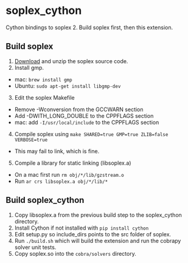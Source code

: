 soplex_cython
=============

Cython bindings to soplex 2. Build soplex first, then this extension.

Build soplex
------------
1. [Download](http://soplex.zib.de/#download) and unzip the soplex source code.
2. Install gmp.
  - mac: ```brew install gmp```
  - Ubuntu: ```sudo apt-get install libgmp-dev```
3. Edit the soplex Makefile
 - Remove -Wconversion from the GCCWARN section
 - Add -DWITH_LONG_DOUBLE to the CPPFLAGS section
 - mac: add ```-I/usr/local/include``` to the CPPFLAGS section
4. Compile soplex using ```make SHARED=true GMP=true ZLIB=false VERBOSE=true```
 - This may fail to link, which is fine.
5. Compile a library for static linking (libsoplex.a)
 - On a mac first run ```rm obj/*/lib/gzstream.o``` 
 - Run ```ar crs libsoplex.a obj/*/lib/*```

Build soplex_cython
-------------------

1. Copy libsoplex.a from the previous build step to the soplex_cython directory.
2. Install Cython if not installed with ```pip install cython```
3. Edit setup.py so include_dirs points to the src folder of soplex.
4. Run ```./build.sh``` which will build the extension and run the
cobrapy solver unit tests.
5. Copy soplex.so into the ```cobra/solvers``` directory.
